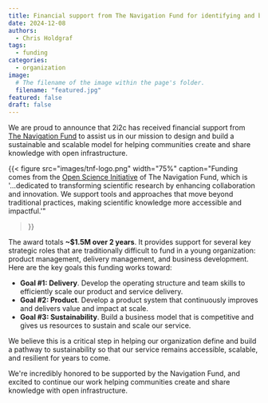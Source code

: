 ```yaml
---
title: Financial support from The Navigation Fund for identifying and building a scalable sustainability model
date: 2024-12-08
authors:
  - Chris Holdgraf
tags:
  - funding
categories:
  - organization
image:
  # The filename of the image within the page's folder.
  filename: "featured.jpg"
featured: false
draft: false
---
```


We are proud to announce that 2i2c has received financial support from [The Navigation Fund](../../../collaborators/navigation/index.md) to assist us in our mission to design and build a sustainable and scalable model for helping communities create and share knowledge with open infrastructure.

{{< figure
  src="images/tnf-logo.png"
  width="75%"
  caption="Funding comes from the [Open Science Initiative](https://www.navigation.org/grants/open-science) of The Navigation Fund, which is '...dedicated to transforming scientific research by enhancing collaboration and innovation. We support tools and approaches that move beyond traditional practices, making scientific knowledge more accessible and impactful.'"
>}}

The award totals **~$1.5M over 2 years**. It provides support for several key strategic roles that are traditionally difficult to fund in a young organization: product management, delivery management, and business development. Here are the key goals this funding works toward:

- **Goal #1: Delivery**. Develop the operating structure and team skills to
efficiently scale our product and service delivery.
- **Goal #2: Product**. Develop a product system that continuously improves and
delivers value and impact at scale.
- **Goal #3: Sustainability**. Build a business model that is competitive and gives
us resources to sustain and scale our service.

We believe this is a critical step in helping our organization define and build a pathway to sustainability so that our service remains accessible, scalable, and resilient for years to come.

We're incredibly honored to be supported by the Navigation Fund, and excited to continue our work helping communities create and share knowledge with open infrastructure.
